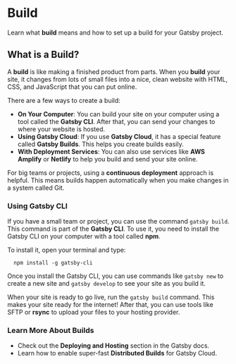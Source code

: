# Build

Learn what **build** means and how to set up a build for your Gatsby project.

## What is a Build?

A **build** is like making a finished product from parts. When you **build** your site, it changes from lots of small files into a nice, clean website with HTML, CSS, and JavaScript that you can put online.

There are a few ways to create a build:

- **On Your Computer**: You can build your site on your computer using a tool called the **Gatsby CLI**. After that, you can send your changes to where your website is hosted.
- **Using Gatsby Cloud**: If you use **Gatsby Cloud**, it has a special feature called **Gatsby Builds**. This helps you create builds easily.
- **With Deployment Services**: You can also use services like **AWS Amplify** or **Netlify** to help you build and send your site online.

For big teams or projects, using a **continuous deployment** approach is helpful. This means builds happen automatically when you make changes in a system called Git.

### Using Gatsby CLI

If you have a small team or project, you can use the command `gatsby build`. This command is part of the **Gatsby CLI**. To use it, you need to install the Gatsby CLI on your computer with a tool called **npm**.

To install it, open your terminal and type:

```shell
  npm install -g gatsby-cli
```

Once you install the Gatsby CLI, you can use commands like `gatsby new` to create a new site and `gatsby develop` to see your site as you build it.

When your site is ready to go live, run the `gatsby build` command. This makes your site ready for the internet! After that, you can use tools like SFTP or **rsync** to upload your files to your hosting provider.

### Learn More About Builds

- Check out the **Deploying and Hosting** section in the Gatsby docs.
- Learn how to enable super-fast **Distributed Builds** for Gatsby Cloud.
